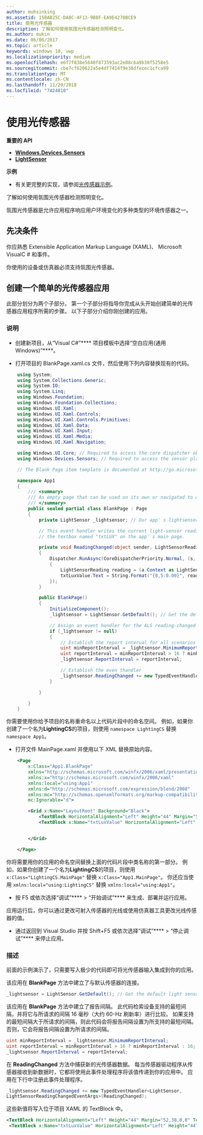 ```yaml
---
author: muhsinking
ms.assetid: 15BAB25C-DA8C-4F13-9B8F-EA9E4270BCE9
title: 使用光传感器
description: 了解如何使用氛围光传感器检测照明变化。
ms.author: mukin
ms.date: 06/06/2017
ms.topic: article
keywords: windows 10, uwp
ms.localizationpriority: medium
ms.openlocfilehash: e6f7f838e5640f873593ac2e08c6a9b30f5258e5
ms.sourcegitcommit: cbe7cf620622a5e4df7414f9e38dfecec1cfca99
ms.translationtype: MT
ms.contentlocale: zh-CN
ms.lasthandoff: 11/20/2018
ms.locfileid: "7424810"
---
```

# <a name="use-the-light-sensor"></a>使用光传感器


**重要的 API**

-   [**Windows.Devices.Sensors**](https://msdn.microsoft.com/library/windows/apps/BR206408)
-   [**LightSensor**](https://msdn.microsoft.com/library/windows/apps/BR225790)

**示例**

-   有关更完整的实现，请参阅[光传感器示例](https://github.com/Microsoft/Windows-universal-samples/tree/master/Samples/LightSensor)。

了解如何使用氛围光传感器检测照明变化。

氛围光传感器是允许应用程序响应用户环境变化的多种类型的环境传感器之一。

## <a name="prerequisites"></a>先决条件

你应熟悉 Extensible Application Markup Language (XAML)、 Microsoft VisualC # 和事件。

你使用的设备或仿真器必须支持氛围光传感器。

## <a name="create-a-simple-light-sensor-app"></a>创建一个简单的光传感器应用

此部分划分为两个子部分。 第一个子部分将指导你完成从头开始创建简单的光传感器应用程序所需的步骤。 以下子部分介绍你刚创建的应用。

###  <a name="instructions"></a>说明

-   创建新项目，从“Visual C#”**** 项目模板中选择“空白应用(通用 Windows)”****。

-   打开项目的 BlankPage.xaml.cs 文件，然后使用下列内容替换现有的代码。

```csharp
    using System;
    using System.Collections.Generic;
    using System.IO;
    using System.Linq;
    using Windows.Foundation;
    using Windows.Foundation.Collections;
    using Windows.UI.Xaml;
    using Windows.UI.Xaml.Controls;
    using Windows.UI.Xaml.Controls.Primitives;
    using Windows.UI.Xaml.Data;
    using Windows.UI.Xaml.Input;
    using Windows.UI.Xaml.Media;
    using Windows.UI.Xaml.Navigation;

    using Windows.UI.Core; // Required to access the core dispatcher object
    using Windows.Devices.Sensors; // Required to access the sensor platform and the ALS

    // The Blank Page item template is documented at http://go.microsoft.com/fwlink/p/?linkid=234238

    namespace App1
    {
        /// <summary>
        /// An empty page that can be used on its own or navigated to within a Frame.
        /// </summary>
        public sealed partial class BlankPage : Page
        {
            private LightSensor _lightsensor; // Our app' s lightsensor object

            // This event handler writes the current light-sensor reading to
            // the textbox named "txtLUX" on the app' s main page.

            private void ReadingChanged(object sender, LightSensorReadingChangedEventArgs e)
            {
                Dispatcher.RunAsync(CoreDispatcherPriority.Normal, (s, a) =>
                {
                    LightSensorReading reading = (a.Context as LightSensorReadingChangedEventArgs).Reading;
                    txtLuxValue.Text = String.Format("{0,5:0.00}", reading.IlluminanceInLux);
                });
            }

            public BlankPage()
            {
                InitializeComponent();
                _lightsensor = LightSensor.GetDefault(); // Get the default light sensor object

                // Assign an event handler for the ALS reading-changed event
                if (_lightsensor != null)
                {
                    // Establish the report interval for all scenarios
                    uint minReportInterval = _lightsensor.MinimumReportInterval;
                    uint reportInterval = minReportInterval > 16 ? minReportInterval : 16;
                    _lightsensor.ReportInterval = reportInterval;

                    // Establish the even thandler
                    _lightsensor.ReadingChanged += new TypedEventHandler<LightSensor, LightSensorReadingChangedEventArgs>(ReadingChanged);
                }

            }

        }
    }
```

你需要使用你给予项目的名称重命名以上代码片段中的命名空间。 例如，如果你创建了一个名为**LightingCS**的项目，则使用 `namespace LightingCS` 替换 `namespace App1`。

-   打开文件 MainPage.xaml 并使用以下 XML 替换原始内容。

```xml
    <Page
        x:Class="App1.BlankPage"
        xmlns="http://schemas.microsoft.com/winfx/2006/xaml/presentation"
        xmlns:x="http://schemas.microsoft.com/winfx/2006/xaml"
        xmlns:local="using:App1"
        xmlns:d="http://schemas.microsoft.com/expression/blend/2008"
        xmlns:mc="http://schemas.openxmlformats.org/markup-compatibility/2006"
        mc:Ignorable="d">

        <Grid x:Name="LayoutRoot" Background="Black">
            <TextBlock HorizontalAlignment="Left" Height="44" Margin="52,38,0,0" TextWrapping="Wrap" Text="LUX Reading" VerticalAlignment="Top" Width="150"/>
            <TextBlock x:Name="txtLuxValue" HorizontalAlignment="Left" Height="44" Margin="224,38,0,0" TextWrapping="Wrap" Text="TextBlock" VerticalAlignment="Top" Width="217"/>


        </Grid>

    </Page>
```

你将需要用你的应用的命名空间替换上面的代码片段中类名称的第一部分。 例如，如果你创建了一个名为**LightingCS**的项目，则使用 `x:Class="LightingCS.MainPage"` 替换 `x:Class="App1.MainPage"`。 你还应当使用 `xmlns:local="using:LightingCS"` 替换 `xmlns:local="using:App1"`。

-   按 F5 或依次选择“调试”**** > “开始调试”**** 来生成、部署并运行应用。

应用运行后，你可以通过更改可射入传感器的光线或使用仿真器工具更改光线传感器的值。

-   通过返回到 Visual Studio 并按 Shift+F5 或依次选择“调试”**** > “停止调试”**** 来停止应用。

###  <a name="explanation"></a>描述

前面的示例演示了，只需要写入极少的代码即可将光传感器输入集成到你的应用。

该应用在 **BlankPage** 方法中建立了与默认传感器的连接。

```csharp
_lightsensor = LightSensor.GetDefault(); // Get the default light sensor object
```

该应用在 **BlankPage** 方法中建立了报告间隔。 此代码检索设备支持的最短间隔，并将它与所请求的间隔 16 毫秒（大约 60-Hz 刷新率）进行比较。 如果支持的最短间隔大于所请求的间隔，则此代码会将报告间隔设置为所支持的最短间隔。 否则，它会将报告间隔设置为所请求的间隔。

```csharp
uint minReportInterval = _lightsensor.MinimumReportInterval;
uint reportInterval = minReportInterval > 16 ? minReportInterval : 16;
_lightsensor.ReportInterval = reportInterval;
```
在 **ReadingChanged** 方法中捕获新的光传感器数据。 每当传感器驱动程序从传感器接收到新数据时，它都将使用此事件处理程序将该值传递到你的应用中。 应用在下行中注册此事件处理程序。

```csharp
_lightsensor.ReadingChanged += new TypedEventHandler<LightSensor,
LightSensorReadingChangedEventArgs>(ReadingChanged);
```

这些新值将写入位于项目 XAML 的 TextBlock 中。

```xml
<TextBlock HorizontalAlignment="Left" Height="44" Margin="52,38,0,0" TextWrapping="Wrap" Text="LUX Reading" VerticalAlignment="Top" Width="150"/>
 <TextBlock x:Name="txtLuxValue" HorizontalAlignment="Left" Height="44" Margin="224,38,0,0" TextWrapping="Wrap" Text="TextBlock" VerticalAlignment="Top" Width="217"/>
```